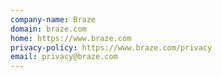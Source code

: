 ```yaml
---
company-name: Braze
domain: braze.com
home: https://www.braze.com
privacy-policy: https://www.braze.com/privacy
email: privacy@braze.com
---
```




